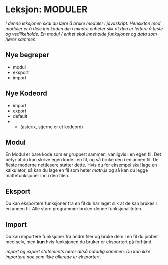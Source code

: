 # Leksjon: MODULER
_I denne leksjonen skal du lære å bruke moduler i javaskript. 
Hensikten med moduler er å dele inn koden din i mindre enheter 
slik at den er lettere å teste og vedlikeholde. En modul / enhet
skal inneholde funksjoner og data som hører sammen._

## Nye begreper
* modul
* eksport
* import

## Nye Kodeord
* import
* export
* default
* * (asterix, stjerne er et kodeord)

## Modul
En Modul er bare kode som er gruppert sammen, vanligvis i en egen fil.
Det betyr at du kan skrive egen kode i en fil, og så bruke den i en annen
fil. De fleste moderne nettlesere støtter dette. Hvis du for eksempel
skal lage en kalkulator, så kan du lage en fil som heter _math.js_ og så
kan du legge mattefunksjoner inn i den filen.

## Eksport
Du kan eksportere funksjoner fra en fil du har laget slik at de kan
brukes i en annen fil. Alle store programmer bruker denne funksjonaliteten.

## Import
Du kan importere funksjoner fra andre filer og bruke dem i en fil du jobber
med selv, men __kun__ hvis funksjonen du bruker er eksportert på forhånd. 

_import og export statements hører altså naturlig sammen. Du kan ikke 
importere noe som ikke allerede er eksportert._